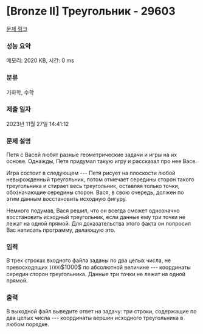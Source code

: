 # [Bronze II] Треугольник - 29603 

[문제 링크](https://www.acmicpc.net/problem/29603) 

### 성능 요약

메모리: 2020 KB, 시간: 0 ms

### 분류

기하학, 수학

### 제출 일자

2023년 11월 27일 14:41:12

### 문제 설명

<p>Петя с Васей любят разные геометрические задачи и игры на их основе. Однажды, Петя придумал такую игру и рассказал про нее Васе.</p>

<p>Игра состоит в следующем --- Петя рисует на плоскости любой невырожденный треугольник, потом отмечает середины сторон такого треугольника и стирает весь треугольник, оставляя только точки, обозначающие середины сторон. Вася, в свою очередь, должен по этим данным восстановить исходную фигуру.</p>

<p>Немного подумав, Вася решил, что он всегда сможет однозначно восстановить исходный треугольник, если данные ему три точки не лежат на одной прямой. Для доказательства этого факта он попросил Вас написать программу, делающую это.</p>

### 입력 

 <p>В трех строках входного файла заданы по два целых числа, не превосходящих <mjx-container class="MathJax" jax="CHTML" style="font-size: 109%; position: relative;"><mjx-math class="MJX-TEX" aria-hidden="true"><mjx-mn class="mjx-n"><mjx-c class="mjx-c31"></mjx-c><mjx-c class="mjx-c30"></mjx-c><mjx-c class="mjx-c30"></mjx-c><mjx-c class="mjx-c30"></mjx-c></mjx-mn></mjx-math><mjx-assistive-mml unselectable="on" display="inline"><math xmlns="http://www.w3.org/1998/Math/MathML"><mn>1000</mn></math></mjx-assistive-mml><span aria-hidden="true" class="no-mathjax mjx-copytext">$1000$</span></mjx-container> по абсолютной величине --- координаты середин сторон треугольника. Данные три точки не лежат на одной прямой.</p>

### 출력 

 <p>В выходной файл выведите ответ на задачу: три строки, содержащие по два целых числа --- координаты вершин исходного треугольника в любом порядке.</p>

